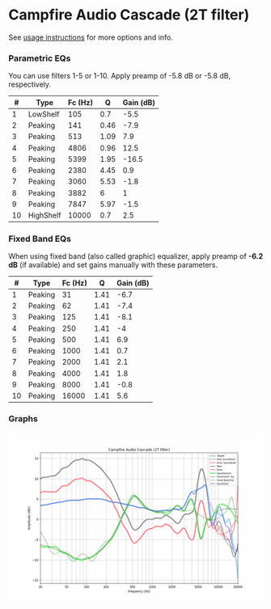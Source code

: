# Campfire Audio Cascade (2T filter)
See [usage instructions](https://github.com/jaakkopasanen/AutoEq#usage) for more options and info.

### Parametric EQs
You can use filters 1-5 or 1-10. Apply preamp of -5.8 dB or -5.8 dB, respectively.

|   # | Type      |   Fc (Hz) |    Q |   Gain (dB) |
|-----|-----------|-----------|------|-------------|
|   1 | LowShelf  |       105 | 0.7  |        -5.5 |
|   2 | Peaking   |       141 | 0.46 |        -7.9 |
|   3 | Peaking   |       513 | 1.09 |         7.9 |
|   4 | Peaking   |      4806 | 0.96 |        12.5 |
|   5 | Peaking   |      5399 | 1.95 |       -16.5 |
|   6 | Peaking   |      2380 | 4.45 |         0.9 |
|   7 | Peaking   |      3060 | 5.53 |        -1.8 |
|   8 | Peaking   |      3882 | 6    |         1   |
|   9 | Peaking   |      7847 | 5.97 |        -1.5 |
|  10 | HighShelf |     10000 | 0.7  |         2.5 |

### Fixed Band EQs
When using fixed band (also called graphic) equalizer, apply preamp of **-6.2 dB** (if available) and set gains manually with these parameters.

|   # | Type    |   Fc (Hz) |    Q |   Gain (dB) |
|-----|---------|-----------|------|-------------|
|   1 | Peaking |        31 | 1.41 |        -6.7 |
|   2 | Peaking |        62 | 1.41 |        -7.4 |
|   3 | Peaking |       125 | 1.41 |        -8.1 |
|   4 | Peaking |       250 | 1.41 |        -4   |
|   5 | Peaking |       500 | 1.41 |         6.9 |
|   6 | Peaking |      1000 | 1.41 |         0.7 |
|   7 | Peaking |      2000 | 1.41 |         2.1 |
|   8 | Peaking |      4000 | 1.41 |         1.8 |
|   9 | Peaking |      8000 | 1.41 |        -0.8 |
|  10 | Peaking |     16000 | 1.41 |         5.6 |

### Graphs
![](./Campfire%20Audio%20Cascade%20(2T%20filter).png)
